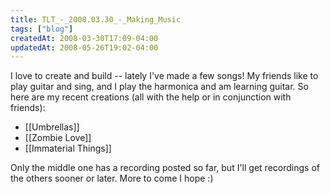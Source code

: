 ```yaml
---
title: TLT_-_2008.03.30_-_Making_Music
tags: ["blog"]
createdAt: 2008-03-30T17:09-04:00
updatedAt: 2008-05-26T19:02-04:00
---
```


I love to create and build -- lately I've made a few songs! My friends like to play guitar and sing, and I play the harmonica and am learning guitar. So here are my recent creations (all with the help or in conjunction with friends):

* [[Umbrellas]]
* [[Zombie Love]]
* [[Immaterial Things]]

Only the middle one has a recording posted so far, but I'll get recordings of the others sooner or later. More to come I hope :)

